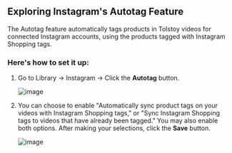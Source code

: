 ## Exploring Instagram's Autotag Feature

The Autotag feature automatically tags products in Tolstoy videos for connected Instagram accounts, using the products tagged with Instagram Shopping tags.

### Here's how to set it up:

1. Go to Library -> Instagram -> Click the **Autotag** button.

   ![image](https://github.com/GoTolstoy/tolstoy-toly-kb/assets/159800692/50cf071e-1aaf-4c4d-81e7-58f43e165e09)

  
2. You can choose to enable "Automatically sync product tags on your videos with Instagram Shopping tags," or "Sync Instagram Shopping tags to videos that have already been tagged." You may also enable both options. After making your selections, click the **Save** button.

   ![image](https://github.com/GoTolstoy/tolstoy-toly-kb/assets/159800692/1ef15d48-3b47-418b-9752-06633716694f)
